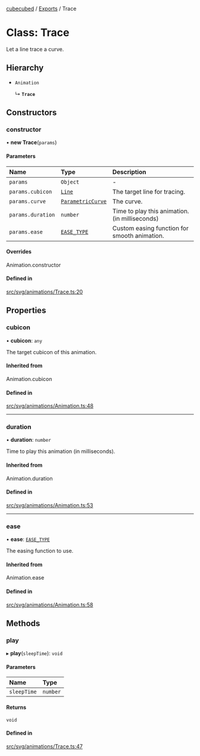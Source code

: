 [cubecubed](/reference/README.md) / [Exports](/reference/modules.md) / Trace

# Class: Trace

Let a line trace a curve.

## Hierarchy

- `Animation`

  ↳ **`Trace`**

## Constructors

### constructor

• **new Trace**(`params`)

#### Parameters

| Name | Type | Description |
| :------ | :------ | :------ |
| `params` | `Object` | - |
| `params.cubicon` | [`Line`](/reference/classes/Line.md) | The target line for tracing. |
| `params.curve` | [`ParametricCurve`](/reference/classes/ParametricCurve.md) | The curve. |
| `params.duration` | `number` | Time to play this animation. (in milliseconds) |
| `params.ease` | [`EASE_TYPE`](/reference/types/EASE_TYPE.md) | Custom easing function for smooth animation. |

#### Overrides

Animation.constructor

#### Defined in

[src/svg/animations/Trace.ts:20](https://github.com/imaphatduc/cubecubed/blob/1d9e38f/src/svg/animations/Trace.ts#L20)

## Properties

### cubicon

• **cubicon**: `any`

The target cubicon of this animation.

#### Inherited from

Animation.cubicon

#### Defined in

[src/svg/animations/Animation.ts:48](https://github.com/imaphatduc/cubecubed/blob/1d9e38f/src/svg/animations/Animation.ts#L48)

___

### duration

• **duration**: `number`

Time to play this animation (in milliseconds).

#### Inherited from

Animation.duration

#### Defined in

[src/svg/animations/Animation.ts:53](https://github.com/imaphatduc/cubecubed/blob/1d9e38f/src/svg/animations/Animation.ts#L53)

___

### ease

• **ease**: [`EASE_TYPE`](/reference/types/EASE_TYPE.md)

The easing function to use.

#### Inherited from

Animation.ease

#### Defined in

[src/svg/animations/Animation.ts:58](https://github.com/imaphatduc/cubecubed/blob/1d9e38f/src/svg/animations/Animation.ts#L58)

## Methods

### play

▸ **play**(`sleepTime`): `void`

#### Parameters

| Name | Type |
| :------ | :------ |
| `sleepTime` | `number` |

#### Returns

`void`

#### Defined in

[src/svg/animations/Trace.ts:47](https://github.com/imaphatduc/cubecubed/blob/1d9e38f/src/svg/animations/Trace.ts#L47)
